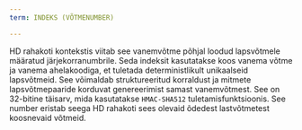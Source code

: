 ```yaml
---
term: INDEKS (VÕTMENUMBER)

---
```

HD rahakoti kontekstis viitab see vanemvõtme põhjal loodud lapsvõtmele määratud järjekorranumbrile. Seda indeksit kasutatakse koos vanema võtme ja vanema ahelakoodiga, et tuletada deterministlikult unikaalseid lapsvõtmeid. See võimaldab struktureeritud korraldust ja mitmete lapsvõtmepaaride korduvat genereerimist samast vanemvõtmest. See on 32-bitine täisarv, mida kasutatakse `HMAC-SHA512` tuletamisfunktsioonis. See number eristab seega HD rahakoti sees olevaid õdedest lastvõtmetest koosnevaid võtmeid.